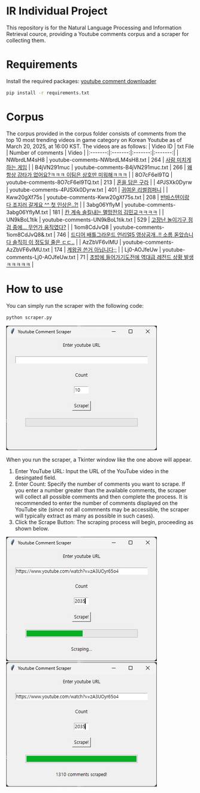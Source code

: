 # IR Individual Project
This repository is for the Natural Language Processing and Information Retrieval cource, providing a Youtube comments corpus and a scraper for collecting them.

# Requirements
Install the required packages: [youtube comment downloader](https://github.com/egbertbouman/youtube-comment-downloader)
```bash
pip install -r requirements.txt
```

# Corpus
The corpus provided in the corpus folder consists of comments from the top 10 most trending videos in game category on Korean Youtube as of March 20, 2025, at 16:00 KST. The videos are as follows:
| Video ID | txt File | Number of comments | Video |
|:-------:|:-------:|:-------:|:-------:|
| NWbrdLM4sH8 | youtube-comments-NWbrdLM4sH8.txt | 264 | [사람 미치게 하는 게임](https://www.youtube.com/watch?v=NWbrdLM4sH8) |
| B4jVN291muc | youtube-comments-B4jVN291muc.txt | 266 | [왜 항상 강타가 없어요?ㅋㅋㅋ 이팀은 상호만 미워해ㅋㅋㅋ](https://www.youtube.com/watch?v=B4jVN291muc) |
| 8O7cF6el9TQ | youtube-comments-8O7cF6el9TQ.txt | 213 | [혼을 담은 구라](https://www.youtube.com/watch?v=8O7cF6el9TQ) |
| 4PJSXk0Dyrw | youtube-comments-4PJSXk0Dyrw.txt | 401 | [귀여운 리썰컴퍼니](https://www.youtube.com/watch?v=4PJSXk0Dyrw) |
| Kww20gXf75s | youtube-comments-Kww20gXf75s.txt | 208 | [반바스텐이랑 다 조지러 갈게요 ^^ 첫 인상은..?!](https://www.youtube.com/watch?v=Kww20gXf75s) |
| 3abg06YflyM | youtube-comments-3abg06YflyM.txt | 181 | [칸 계속 솔킬내는 멸망전의 김민교ㅋㅋㅋㅋ](https://www.youtube.com/watch?v=3abg06YflyM) |
| UN9kBoL1tik | youtube-comments-UN9kBoL1tik.txt | 529 | [고장난 놀이기구 점검 중에... 무언가 움직였다?](https://www.youtube.com/watch?v=UN9kBoL1tik) |
| 1iom8CdJvQ8 | youtube-comments-1iom8CdJvQ8&.txt | 746 | [드디어 배틀그라운드 언리얼5 영상공개..!! 소름 돋았습니다 솔직히 이 정도일 줄은 ㄷㄷ..](https://www.youtube.com/watch?v=1iom8CdJvQ8) |
| AzZbVF6vlMU | youtube-comments-AzZbVF6vlMU.txt | 174 | [계왕권 쓴거 아닙니다;;](https://www.youtube.com/watch?v=AzZbVF6vlMU) |
| Lj0-AOJfeUw | youtube-comments-Lj0-AOJfeUw.txt | 71 | [ 초밥에 들어가기도전에 역대급 레전드 상황 발생 ㅋㅋㅋㅋㅋ](https://www.youtube.com/watch?v=Lj0-AOJfeUw) |

# How to use
You can simply run the scraper with the following code:
```bash
python scraper.py
```
![how to use 1](./images/how-to-use-1.jpg)
  
When you run the scraper, a Tkinter window like the one above will appear.
1. Enter YouTube URL: Input the URL of the YouTube video in the desingated field.
2. Enter Count: Specify the number of comments you want to scrape. If you enter a number greater than the available comments, the scraper will collect all possible comments and then complete the process. It is recommended to enter the number of comments displayed on the YouTube site (since not all commnents may be accessible, the scraper will typically extract as many as possible in such cases).
3. Click the Scrape Button: The scraping process will begin, proceeding as shown below.
   
![how to use 2](./images/how-to-use-2.jpg)
![how to use 3](./images/how-to-use-3.jpg)
